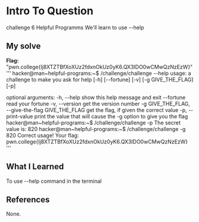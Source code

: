 # Intro To Question
challenge 6
Helpful Programms 
We'll learn to use --help
## My solve
**Flag:** "pwn.college{Ij8XTZTBfXoXUz2fdxnOkUz0yK6.QX3IDO0wCMwQzNzEzW}"
'''
hacker@man~helpful-programs:~$ /challenge/challenge --help
usage: a challenge to make you ask for help [-h] [--fortune] [-v] [-g GIVE_THE_FLAG] [-p]

optional arguments:
  -h, --help            show this help message and exit
  --fortune             read your fortune
  -v, --version         get the version number
  -g GIVE_THE_FLAG, --give-the-flag GIVE_THE_FLAG
                        get the flag, if given the correct value
  -p, --print-value     print the value that will cause the -g option to give you the flag
hacker@man~helpful-programs:~$ /challenge/challenge -p
The secret value is: 820
hacker@man~helpful-programs:~$ /challenge/challenge -g 820
Correct usage! Your flag: pwn.college{Ij8XTZTBfXoXUz2fdxnOkUz0yK6.QX3IDO0wCMwQzNzEzW}
'''
## What I Learned
To use --help command in the terminal 
## References
None.
